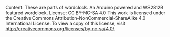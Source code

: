 Content: These are parts of wördclock. An Arduino powered and WS2812B featured wordclock.
License: CC BY-NC-SA 4.0
This work is licensed under the Creative Commons Attribution-NonCommercial-ShareAlike 4.0 International License. 
To view a copy of this license, visit http://creativecommons.org/licenses/by-nc-sa/4.0/.
